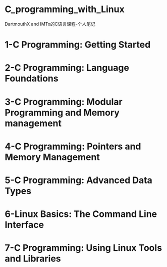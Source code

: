 # C_programming_with_Linux
DartmouthX and IMTx的C语言课程-个人笔记

# 1-C Programming: Getting Started

# 2-C Programming: Language Foundations
# 3-C Programming: Modular Programming and Memory management

# 4-C Programming: Pointers and Memory Management

# 5-C Programming: Advanced Data Types

# 6-Linux Basics: The Command Line Interface

# 7-C Programming: Using Linux Tools and Libraries
